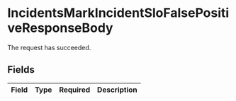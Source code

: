 # IncidentsMarkIncidentSloFalsePositiveResponseBody

The request has succeeded.


## Fields

| Field       | Type        | Required    | Description |
| ----------- | ----------- | ----------- | ----------- |